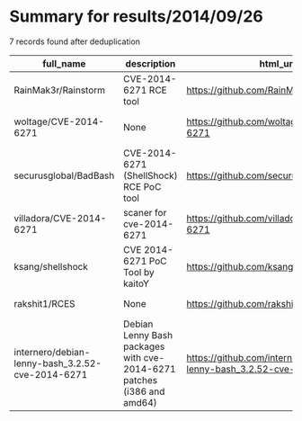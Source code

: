 
# Summary for results/2014/09/26
    
7 records found after deduplication

| full_name | description | html_url | matched_list | matched_count | pushed_at | size | stargazers_count | language | forks_count | vul_ids |
|--------------------------------------------------|------------------------------------------------------------------------|---------------------------------------------------------------------|-------------------------------|-----------------|---------------------------|--------|--------------------|------------|---------------|-------------------|
| RainMak3r/Rainstorm | CVE-2014-6271 RCE tool | https://github.com/RainMak3r/Rainstorm | ['rce'] | 1 | 2014-09-26 01:09:55+00:00 | 160 | 2 | Ruby | 1 | ['CVE-2014-6271'] |
| woltage/CVE-2014-6271 | None | https://github.com/woltage/CVE-2014-6271 | ['cve-2'] | 1 | 2014-09-26 05:59:06+00:00 | 140 | 0 | Shell | 0 | ['CVE-2014-6271'] |
| securusglobal/BadBash | CVE-2014-6271 (ShellShock) RCE PoC tool | https://github.com/securusglobal/BadBash | ['cve poc', 'rce', 'rce poc'] | 3 | 2014-09-26 01:35:34+00:00 | 132 | 4 | Ruby | 1 | ['CVE-2014-6271'] |
| villadora/CVE-2014-6271 | scaner for cve-2014-6271 | https://github.com/villadora/CVE-2014-6271 | ['cve-2'] | 1 | 2014-09-26 04:15:31+00:00 | 85 | 0 | JavaScript | 1 | ['CVE-2014-6271'] |
| ksang/shellshock | CVE 2014-6271 PoC Tool by kaitoY | https://github.com/ksang/shellshock | ['cve poc'] | 1 | 2014-09-26 07:00:43+00:00 | 90 | 4 | Python | 1 | [] |
| rakshit1/RCES | None | https://github.com/rakshit1/RCES | ['rce'] | 1 | 2014-09-26 12:28:17+00:00 | 0 | 0 | | 0 | [] |
| internero/debian-lenny-bash_3.2.52-cve-2014-6271 | Debian Lenny Bash packages with cve-2014-6271 patches (i386 and amd64) | https://github.com/internero/debian-lenny-bash_3.2.52-cve-2014-6271 | ['cve-2'] | 1 | 2014-09-26 19:10:42+00:00 | 1336 | 0 | | 0 | ['CVE-2014-6271'] |
